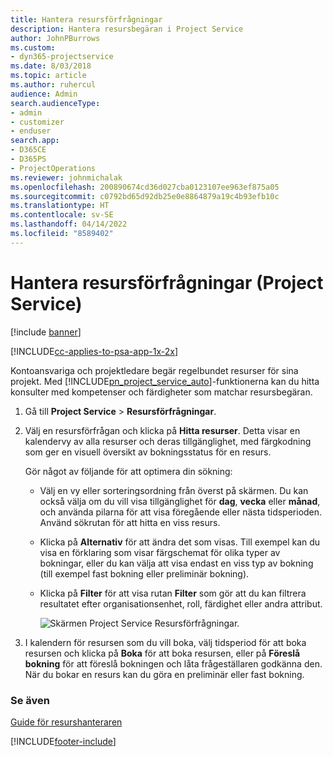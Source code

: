 ```yaml
---
title: Hantera resursförfrågningar
description: Hantera resursbegäran i Project Service
author: JohnPBurrows
ms.custom:
- dyn365-projectservice
ms.date: 8/03/2018
ms.topic: article
ms.author: ruhercul
audience: Admin
search.audienceType:
- admin
- customizer
- enduser
search.app:
- D365CE
- D365PS
- ProjectOperations
ms.reviewer: johnmichalak
ms.openlocfilehash: 200890674cd36d027cba0123107ee963ef875a05
ms.sourcegitcommit: c0792bd65d92db25e0e8864879a19c4b93efb10c
ms.translationtype: HT
ms.contentlocale: sv-SE
ms.lasthandoff: 04/14/2022
ms.locfileid: "8589402"
---
```

# <a name="manage-resource-requests-project-service"></a>Hantera resursförfrågningar (Project Service)

[!include [banner](../includes/psa-now-project-operations.md)]

[!INCLUDE[cc-applies-to-psa-app-1x-2x](../includes/cc-applies-to-psa-app-1x-2x.md)]

Kontoansvariga och projektledare begär regelbundet resurser för sina projekt. Med [!INCLUDE[pn_project_service_auto](../includes/pn-project-service-auto.md)]-funktionerna kan du hitta konsulter med kompetenser och färdigheter som matchar resursbegäran.  
  
1. Gå till **Project Service** > **Resursförfrågningar**.  
  
2. Välj en resursförfrågan och klicka på **Hitta resurser**. Detta visar en kalendervy av alla resurser och deras tillgänglighet, med färgkodning som ger en visuell översikt av bokningsstatus för en resurs.  
  
    Gör något av följande för att optimera din sökning:  
  
   -   Välj en vy eller sorteringsordning från överst på skärmen. Du kan också välja om du vill visa tillgänglighet för **dag**, **vecka** eller **månad**, och använda pilarna för att visa föregående eller nästa tidsperioden. Använd sökrutan för att hitta en viss resurs.  
  
   -   Klicka på **Alternativ** för att ändra det som visas. Till exempel kan du visa en förklaring som visar färgschemat för olika typer av bokningar, eller du kan välja att visa endast en viss typ av bokning (till exempel fast bokning eller preliminär bokning).  
  
   -   Klicka på **Filter** för att visa rutan **Filter** som gör att du kan filtrera resultatet efter organisationsenhet, roll, färdighet eller andra attribut.  
  
       ![Skärmen Project Service Resursförfrågningar.](../psa/media/project-service-resource-request-screen.png "Skärmen Project Service Resursförfrågningar")  
  
3. I kalendern för resursen som du vill boka, välj tidsperiod för att boka resursen och klicka på **Boka** för att boka resursen, eller på **Föreslå bokning** för att föreslå bokningen och låta frågeställaren godkänna den. När du bokar en resurs kan du göra en preliminär eller fast bokning.  
  
### <a name="see-also"></a>Se även  
 [Guide för resurshanteraren](../psa/resource-manager-guide.md)


[!INCLUDE[footer-include](../includes/footer-banner.md)]
